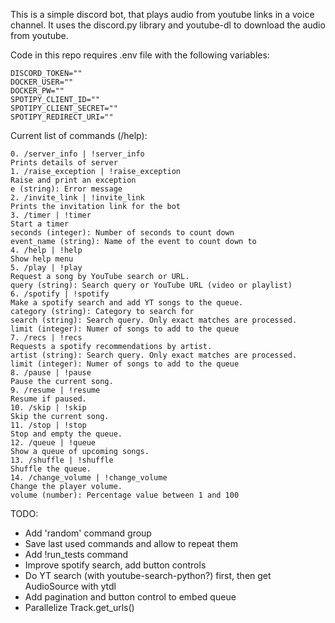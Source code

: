 This is a simple discord bot, that plays audio from youtube links in a voice channel. It uses the discord.py library and youtube-dl to download the audio from youtube.

Code in this repo requires .env file with the following variables:
```
DISCORD_TOKEN=""
DOCKER_USER=""
DOCKER_PW=""
SPOTIPY_CLIENT_ID=""
SPOTIPY_CLIENT_SECRET=""
SPOTIPY_REDIRECT_URI=""
```

Current list of commands (/help):
```
0. /server_info | !server_info
Prints details of server
1. /raise_exception | !raise_exception
Raise and print an exception
e (string): Error message
2. /invite_link | !invite_link
Prints the invitation link for the bot
3. /timer | !timer
Start a timer
seconds (integer): Number of seconds to count down
event_name (string): Name of the event to count down to
4. /help | !help
Show help menu
5. /play | !play
Request a song by YouTube search or URL.
query (string): Search query or YouTube URL (video or playlist)
6. /spotify | !spotify
Make a spotify search and add YT songs to the queue.
category (string): Category to search for
search (string): Search query. Only exact matches are processed.
limit (integer): Numer of songs to add to the queue
7. /recs | !recs
Requests a spotify recommendations by artist.
artist (string): Search query. Only exact matches are processed.
limit (integer): Numer of songs to add to the queue
8. /pause | !pause
Pause the current song.
9. /resume | !resume
Resume if paused.
10. /skip | !skip
Skip the current song.
11. /stop | !stop
Stop and empty the queue.
12. /queue | !queue
Show a queue of upcoming songs.
13. /shuffle | !shuffle
Shuffle the queue.
14. /change_volume | !change_volume
Change the player volume.
volume (number): Percentage value between 1 and 100
```

TODO:
- Add 'random' command group
- Save last used commands and allow to repeat them
- Add !run_tests command
- Improve spotify search, add button controls
- Do YT search (with youtube-search-python?) first, then get AudioSource with ytdl
- Add pagination and button control to embed queue
- Parallelize Track.get_urls()